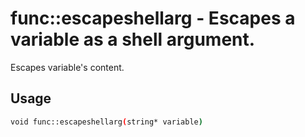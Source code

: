 # func::escapeshellarg - Escapes a variable as a shell argument.

Escapes variable's content.

## Usage
```sh
void func::escapeshellarg(string* variable)
```
